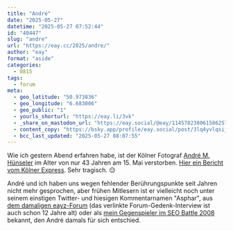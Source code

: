 ```yaml
---
title: "André"
date: "2025-05-27"
datetime: "2025-05-27 07:52:44"
id: "40447"
slug: "andre"
url: "https://eay.cc/2025/andre/"
author: "eay"
format: "aside"
categories:
  - 0815
tags:
  - forum
meta:
  - geo_latitude: "50.973836"
  - geo_longitude: "6.683006"
  - geo_public: "1"
  - yourls_shorturl: "https://eay.li/3vk"
  - _share_on_mastodon_url: "https://eay.social/@eay/114578238061586257"
  - content_copy: "https://bsky.app/profile/eay.social/post/3lq4yvlqsij2m"
  - bcc_last_updated: "2025-05-27 08:07:55"
---
```


Wie ich gestern Abend erfahren habe, ist der Kölner Fotograf [André M. Hünseler](https://de.wikipedia.org/wiki/Andr%C3%A9_M._H%C3%BCnseler) im Alter von nur 43 Jahren am 15. Mai verstorben. [Hier ein Bericht vom Kölner Express](https://www.express.de/koeln/koelner-starfotograf-andr-huenseler-ist-tot-1028635). Sehr tragisch. 😔

André und ich haben uns wegen fehlender Berührungspunkte seit Jahren nicht mehr gesprochen, aber frühen Mitlesern ist er vielleicht noch unter seinem einstigen Twitter- und hiesigen Kommentarnamen "Asphar", aus [dem damaligen eayz-Forum](https://eay.cc/2013/forum-gedenk-interview-asphar/) (das verlinkte Forum-Gedenk-Interview ist auch schon 12 Jahre alt) oder als [mein Gegenspieler im SEO Battle 2008](https://eay.cc/2008/der-kampf-der-kampfe/) bekannt, den André damals für sich entschied.
